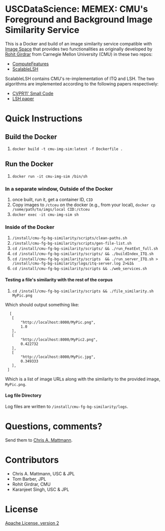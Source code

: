# USCDataScience: MEMEX: CMU's Foreground and Background Image Similarity Service

This is a Docker and build of an image similarity service compatible with 
[Image Space](http://github.com/nasa-jpl-memex/image_space.git) that provides
two functionalities as originally developed by [Rohit Girdrar](https://github.com/rohitgirdhar) 
from Carnegie Mellon University (CMU) in these two repos:

* [ComputeFeatures](https://github.com/rohitgirdhar/ComputeFeatures)
* [ScalableLSH](https://github.com/rohitgirdhar-cmu-experimental/ScalableLSH)

ScalableLSH contains CMU's re-implementation of ITQ and LSH. The two algorithms 
are implemented according to the following papers respectively:

* [CVPR11' Small Code](http://slazebni.cs.illinois.edu/publications/cvpr11_small_code.pdf)
* [LSH paper](http://www.mit.edu/~andoni/LSH/)

# Quick Instructions

## Build the Docker

 1. `docker build -t cmu-img-sim:latest -f Dockerfile .`

## Run the Docker

  1. `docker run -it cmu-img-sim /bin/sh`

### In a separate window, Outside of the Docker

 1. once built, run it, get a container ID, `CID`
 2. Copy images to `/ctceu` on the docker (e.g., from your local), `docker cp /some/path/to/imgs/local CID:/ctceu`
 3. `docker exec -it cmu-img-sim sh`

### Inside of the Docker

 1. `/install/cmu-fg-bg-similarity/scripts/clean-paths.sh`
 2. `/install/cmu-fg-bg-similarity/scripts/gen-file-list.sh`
 3. `cd /install/cmu-fg-bg-similarity/scripts/ && ./run_FeatExt_full.sh`
 4. `cd /install/cmu-fg-bg-similarity/scripts/ && ./buildIndex_ITQ.sh`
 5. `cd /install/cmu-fg-bg-similarity/scripts  && ./run_server_ITQ.sh > /install/cmu-fg-bg-similarity/logs/itq-server.log 2>&1&`
 6. `cd /install/cmu-fg-bg-similarity/scripts && ./web_services.sh`

#### Testing a file's similarity with the rest of the corpus

 1. `cd /install/cmu-fg-bg-similarity/scripts && ./file_similarity.sh MyPic.png`

 Which should output something like:

 ```
   [
    [
        "http://localhost:8000/MyPic.png",
        1.0
    ],
    [
        "http://localhost:8000/MyPic2.png",
        0.422732
    ],
    [
        "http://localhost:8000/MyPic.jpg",
        0.349333
    ],
  ]

  ```

  Which is a list of image URLs along with the similarity to the provided image, `MyPic.png`.


#### Log file Directory

Log files are written to `/install/cmu-fg-bg-similarity/logs`.

# Questions, comments?
Send them to [Chris A. Mattmann](mailto:chris.a.mattmann@jpl.nasa.gov).

# Contributors
* Chris A. Mattmann, USC & JPL
* Tom Barber, JPL
* Rohit Girdrar, CMU
* Karanjeet Singh, USC & JPL

# License
[Apache License, version 2](http://www.apache.org/licenses/LICENSE-2.0)
